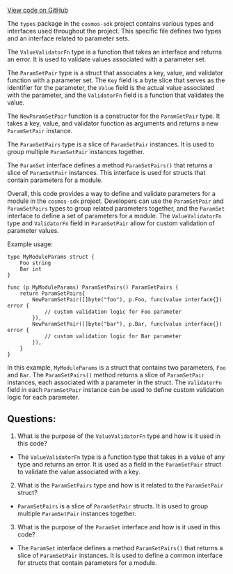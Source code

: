 [View code on GitHub](https://github.com/cosmos/cosmos-sdk/blob/main/x/params/types/paramset.go)

The `types` package in the `cosmos-sdk` project contains various types and interfaces used throughout the project. This specific file defines two types and an interface related to parameter sets.

The `ValueValidatorFn` type is a function that takes an interface and returns an error. It is used to validate values associated with a parameter set.

The `ParamSetPair` type is a struct that associates a key, value, and validator function with a parameter set. The `Key` field is a byte slice that serves as the identifier for the parameter, the `Value` field is the actual value associated with the parameter, and the `ValidatorFn` field is a function that validates the value. 

The `NewParamSetPair` function is a constructor for the `ParamSetPair` type. It takes a key, value, and validator function as arguments and returns a new `ParamSetPair` instance.

The `ParamSetPairs` type is a slice of `ParamSetPair` instances. It is used to group multiple `ParamSetPair` instances together.

The `ParamSet` interface defines a method `ParamSetPairs()` that returns a slice of `ParamSetPair` instances. This interface is used for structs that contain parameters for a module.

Overall, this code provides a way to define and validate parameters for a module in the `cosmos-sdk` project. Developers can use the `ParamSetPair` and `ParamSetPairs` types to group related parameters together, and the `ParamSet` interface to define a set of parameters for a module. The `ValueValidatorFn` type and `ValidatorFn` field in `ParamSetPair` allow for custom validation of parameter values. 

Example usage:

```
type MyModuleParams struct {
    Foo string
    Bar int
}

func (p MyModuleParams) ParamSetPairs() ParamSetPairs {
    return ParamSetPairs{
        NewParamSetPair([]byte("foo"), p.Foo, func(value interface{}) error {
            // custom validation logic for Foo parameter
        }),
        NewParamSetPair([]byte("bar"), p.Bar, func(value interface{}) error {
            // custom validation logic for Bar parameter
        }),
    }
}
```

In this example, `MyModuleParams` is a struct that contains two parameters, `Foo` and `Bar`. The `ParamSetPairs()` method returns a slice of `ParamSetPair` instances, each associated with a parameter in the struct. The `ValidatorFn` field in each `ParamSetPair` instance can be used to define custom validation logic for each parameter.
## Questions: 
 1. What is the purpose of the `ValueValidatorFn` type and how is it used in this code?
- The `ValueValidatorFn` type is a function type that takes in a value of any type and returns an error. It is used as a field in the `ParamSetPair` struct to validate the value associated with a key.

2. What is the `ParamSetPairs` type and how is it related to the `ParamSetPair` struct?
- `ParamSetPairs` is a slice of `ParamSetPair` structs. It is used to group multiple `ParamSetPair` instances together.

3. What is the purpose of the `ParamSet` interface and how is it used in this code?
- The `ParamSet` interface defines a method `ParamSetPairs()` that returns a slice of `ParamSetPair` instances. It is used to define a common interface for structs that contain parameters for a module.